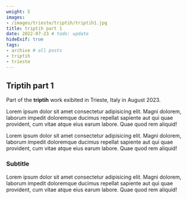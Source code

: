 ```yaml
---
weight: 5
images:
- /images/trieste/triptih/triptih1.jpg
title: triptih part 1
date: 2022-07-23 # todo: update
hideExif: true
tags:
- archive # all posts
- triptih
- trieste
---
```


## Triptih part 1

Part of the **triptih** work exibited in Trieste, Italy in August 2023.

Lorem ipsum dolor sit amet consectetur adipisicing elit. Magni dolorem, laborum impedit doloremque ducimus repellat sapiente aut qui quae provident, cum vitae atque eius earum labore. Quae quod rem aliquid! 

Lorem ipsum dolor sit amet consectetur adipisicing elit. Magni dolorem, laborum impedit doloremque ducimus repellat sapiente aut qui quae provident, cum vitae atque eius earum labore. Quae quod rem aliquid!

### Subtitle

Lorem ipsum dolor sit amet consectetur adipisicing elit. Magni dolorem, laborum impedit doloremque ducimus repellat sapiente aut qui quae provident, cum vitae atque eius earum labore. Quae quod rem aliquid!
